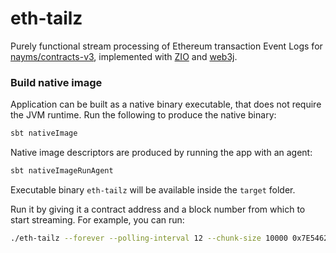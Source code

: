 # eth-tailz

Purely functional stream processing of Ethereum transaction Event Logs for [nayms/contracts-v3](https://github.com/nayms/contracts-v3), implemented with [ZIO](https://zio.dev/reference/stream/zstream/) and [web3j](https://github.com/web3j/web3j).

### Build native image

Application can be built as a native binary executable, that does not require the JVM runtime. Run the following to produce the native binary:

```zsh
sbt nativeImage
```

Native image descriptors are produced by running the app with an agent:

```zsh
sbt nativeImageRunAgent
```

Executable binary `eth-tailz` will be available inside the `target` folder.

Run it by giving it a contract address and a block number from which to start streaming. For example, you can run:

```zsh
./eth-tailz --forever --polling-interval 12 --chunk-size 10000 0x7E5462DA297440D2a27fE27d1F291Cf67202302B 3276471
```
